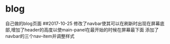 # blog
自己做的blog页面
##2017-10-25
修改了navbar使其可以在刷新时出现在屏幕底部,增加了header的高度以使main-panel在最开始的时候在屏幕最下面
添加了navbar的三个nav-item并调整样式